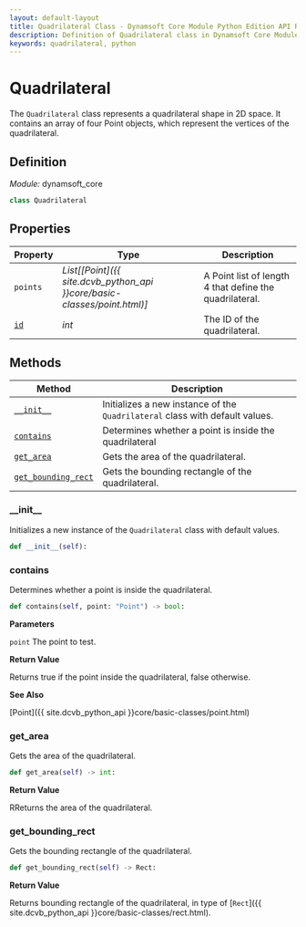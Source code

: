 ```yaml
---
layout: default-layout
title: Quadrilateral Class - Dynamsoft Core Module Python Edition API Reference
description: Definition of Quadrilateral class in Dynamsoft Core Module Python Edition.
keywords: quadrilateral, python
---
```


# Quadrilateral

The `Quadrilateral` class represents a quadrilateral shape in 2D space. It contains an array of four Point objects, which represent the vertices of the quadrilateral.

## Definition

*Module:* dynamsoft_core

```python
class Quadrilateral 
```

## Properties
  
| Property  | Type | Description |
|---------- | ---- |-------------|
| `points` | *List\[[Point]({{ site.dcvb_python_api }}core/basic-classes/point.html)\]* | A Point list of length 4 that define the quadrilateral. |
| [`id`](#id) | *int* | The ID of the quadrilateral. |

## Methods

| Method               | Description |
|----------------------|-------------|
| [`__init__`](#__init__) | Initializes a new instance of the `Quadrilateral` class with default values. |
| [`contains`](#this) | Determines whether a point is inside the quadrilateral |
| [`get_area`](#this) | Gets the area of the quadrilateral. |
| [`get_bounding_rect`](#get_bounding_rect) | Gets the bounding rectangle of the quadrilateral. |


### \_\_init\_\_

Initializes a new instance of the `Quadrilateral` class with default values.

```python
def __init__(self):
```

### contains

Determines whether a point is inside the quadrilateral.

```python
def contains(self, point: "Point") -> bool:
```

**Parameters**

`point` The point to test.

**Return Value**

Returns true if the point inside the quadrilateral, false otherwise.

**See Also**

[Point]({{ site.dcvb_python_api }}core/basic-classes/point.html)

### get_area

Gets the area of the quadrilateral.

```python
def get_area(self) -> int:
```

**Return Value**

RReturns the area of the quadrilateral.

### get_bounding_rect

Gets the bounding rectangle of the quadrilateral.

```python
def get_bounding_rect(self) -> Rect:
```

**Return Value**

Returns bounding rectangle of the quadrilateral, in type of [`Rect`]({{ site.dcvb_python_api }}core/basic-classes/rect.html).

